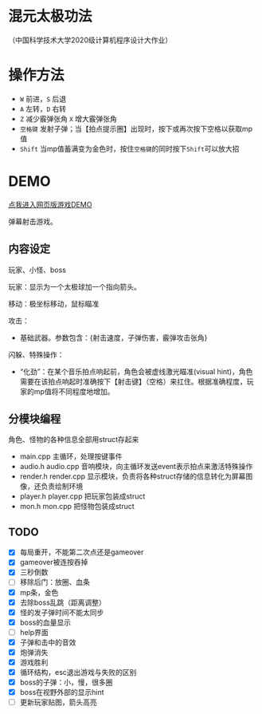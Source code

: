 # 混元太极功法
（中国科学技术大学2020级计算机程序设计大作业）

# 操作方法
- `W` 前进，`S` 后退
- `A` 左转，`D` 右转
- `Z` 减少霰弹张角 `X` 增大霰弹张角
- `空格键` 发射子弹；当【拍点提示圈】出现时，按下或再次按下空格以获取mp值
- `Shift` 当mp值蓄满变为金色时，按住`空格键`的同时按下`Shift`可以放大招

# DEMO
[点我进入网页版游戏DEMO](http://home.ustc.edu.cn/~wutianming/taichi)

弹幕射击游戏。

## 内容设定
玩家、小怪、boss

玩家：显示为一个太极球加一个指向箭头。

移动：极坐标移动，鼠标瞄准

攻击：
- 基础武器。参数包含：{射击速度，子弹伤害，霰弹攻击张角}

闪躲、特殊操作：
- “化劲”：在某个音乐拍点响起前，角色会被虚线激光瞄准(visual hint)，角色需要在该拍点响起时准确按下【射击键】（空格）来扛住。根据准确程度，玩家的mp值将不同程度地增加。

## 分模块编程
角色、怪物的各种信息全部用struct存起来
- main.cpp 主循环，处理按键事件
- audio.h audio.cpp 音响模块，向主循环发送event表示拍点来激活特殊操作
- render.h render.cpp 显示模块，负责将各种struct存储的信息转化为屏幕图像，还负责绘制环境
- player.h player.cpp 把玩家包装成struct
- mon.h mon.cpp 把怪物包装成struct

## TODO
- [X] 每局重开，不能第二次点还是gameover
- [X] gameover被连按吞掉
- [X] 三秒倒数
- [ ] 移除后门：放圈、血条
- [X] mp条，金色
- [X] 去除boss乱跳（距离调整）
- [X] 怪的发子弹时间不能太同步
- [X] boss的血量显示
- [ ] help界面
- [X] 子弹和击中的音效
- [X] 炮弹消失
- [X] 游戏胜利
- [X] 循环结构，esc退出游戏与失败的区别
- [X] boss的子弹：小，慢，很多圈
- [X] boss在视野外部的显示hint
- [ ] 更新玩家贴图，箭头高亮
